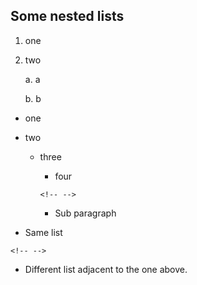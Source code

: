 ## Some nested lists

1.  one

2.  two

    a.  a

    b.  b

-   one

-   two

    -   three

        -   four

        ```{=html}
        <!-- -->
        ```
        -   Sub paragraph

-   Same list

```{=html}
<!-- -->
```
-   Different list adjacent to the one above.
